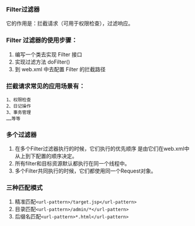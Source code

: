 ### Filter过滤器
它的作用是：拦截请求（可用于权限检查），过滤响应。

### Filter 过滤器的使用步骤：
1. 编写一个类去实现 Filter 接口
2. 实现过滤方法 doFilter()
3. 到 web.xml 中去配置 Filter 的拦截路径

### 拦截请求常见的应用场景有：
    1、权限检查
    2、日记操作
    3、事务管理
    ……等等
    
### 多个过滤器
1. 在多个Filter过滤器执行的时候，它们执行的优先顺序
是由它们在web.xml中从上到下配置的顺序决定。
2. 所有filter和目标资源默认都执行在同一个线程中。
3. 多个Filter共同执行的时候，它们都使用同一个Request对象。

### 三种匹配模式
1. 精准匹配`<url-pattern>/target.jsp</url-pattern>`
2. 目录匹配`<url-pattern>/admin/*</url-pattern>`
3. 后缀名匹配`<url-pattern>*.html</url-pattern>`
